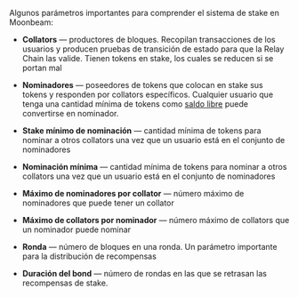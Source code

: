 Algunos parámetros importantes para comprender el sistema de stake en Moonbeam:

 - **Collators** — productores de bloques. Recopilan transacciones de los usuarios y producen pruebas de transición de estado para que la Relay Chain las valide. Tienen tokens en stake, los cuales se reducen si se portan mal
 - **Nominadores** — poseedores de tokens que colocan en stake sus tokens y responden por collators específicos. Cualquier usuario que tenga una cantidad mínima de tokens como [saldo libre](https://wiki.polkadot.network/docs/learn-accounts#balance-types) puede convertirse en nominador.
 - **Stake mínimo de nominación** — cantidad mínima de tokens para nominar a otros collators  una vez que un usuario está en el conjunto de nominadores
 - **Nominación mínima** — cantidad mínima de tokens para nominar a otros collators  una vez que un usuario está en el conjunto de nominadores
 - **Máximo de nominadores por collator** —  número máximo de nominadores que puede tener un collator
 - **Máximo de collators por nominador** — número máximo de collators que un nominador puede nominar
 - **Ronda** — número de bloques en una ronda. Un parámetro importante para la distribución de recompensas

 - **Duración del bond** —  número de rondas en las que se retrasan las recompensas de stake.

